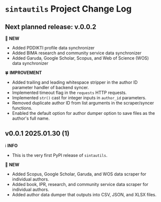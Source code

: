 # `sintautils` Project Change Log

## Next planned release: v.0.0.2

:star2: **NEW**

- Added PDDIKTI profile data synchronizer
- Added BIMA research and community service data synchronizer
- Added Garuda, Google Scholar, Scopus, and Web of Science (WOS) data synchronizer

:four_leaf_clover: **IMPROVEMENT**

- Added trailing and leading whitespace stripper in the author ID parameter handler of backend syncer.
- Implemented timeout flag in the `requests` HTTP requests.
- Implemented `str()` cast for integer inputs in `author_id` parameters.
- Removed duplicate author ID from list arguments in the scraper/syncer functions.
- Enabled the default option for author dumper option to save files as the author's full name.

## v0.0.1 2025.01.30 (1)

:information_source: **INFO**

- This is the very first PyPI release of `sintautils`.

:star2: **NEW**

- Added Scopus, Google Scholar, Garuda, and WOS data scraper for individual authors.
- Added book, IPR, research, and community service data scraper for individual authors.
- Added author data dumper that outputs into CSV, JSON, and XLSX files.
